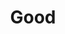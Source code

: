 ---
title: "Good"

domain:
  grantedPower: |
    You cast good spells at +1 caster level.
  spells: |
    1. {% spell_link protection-from-evil %}
    1. {% spell_link aid %}
    1. {% spell_link magic-circle-against-evil %}
    1. {% spell_link holy-smite %}
    1. {% spell_link dispel-evil %}
    1. {% spell_link blade-barrier %}
    1. {% spell_link holy-word %}
    1. {% spell_link holy-aura %}
    1. {% spell_link summon-monster-ix %}<sup>1</sup>
  notes: |
    <sup>1</sup>Cast as a good spell only.
---
